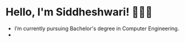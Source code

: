<h1>Hello, I'm Siddheshwari! 👩🏾‍💻</h1>

- I’m currently pursuing Bachelor's degree in Computer Engineering.
- 

<!--
**Siddheshwari19/Siddheshwari19** is a ✨ _special_ ✨ repository because its `README.md` (this file) appears on your GitHub profile.

Here are some ideas to get you started:

- 🔭 I’m currently working on ...
- 🌱 I’m currently learning ...
- 👯 I’m looking to collaborate on ...
- 🤔 I’m looking for help with ...
- 💬 Ask me about ...
- 📫 How to reach me: ...
- 😄 Pronouns: ...
- ⚡ Fun fact: ...
-->
